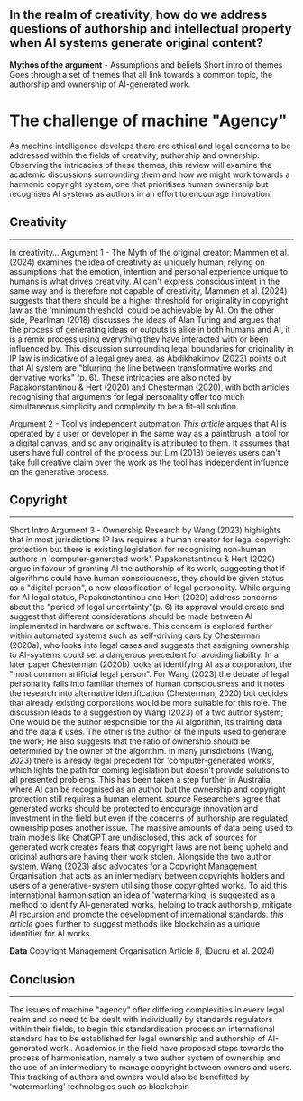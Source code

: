 ## **In the realm of creativity, how do we address questions of authorship and intellectual property when AI systems generate original content?**

**Mythos of the argument** - Assumptions and beliefs
Short intro of themes
Goes through a set of themes that all link towards a common topic, the authorship and ownership of AI-generated work.


# The challenge of machine "Agency"

As machine intelligence develops there are ethical and legal concerns to be addressed within the fields of creativity, authorship and ownership. Observing the intricacies of these themes, this review will examine the academic discussions surrounding them and how we might work towards a harmonic copyright system, one that prioritises human ownership but recognises AI systems as authors in an effort to encourage innovation.
## Creativity
---
In creativity… 
Argument 1 - The Myth of the original creator:
	Mammen et al. (2024) examines the idea of creativity as uniquely human, relying on assumptions that the emotion, intention and personal experience unique to humans is what drives creativity. AI can't express conscious intent in the same way and is therefore not capable of creativity, Mammen et al. (2024) suggests that there should be a higher threshold for originality in copyright law as the 'minimum threshold' could be achievable by AI. On the other side, Pearlman (2018) discusses the ideas of Alan Turing and argues that the process of generating ideas or outputs is alike in both humans and AI, it is a remix process using everything they have interacted with or been influenced by. This discussion surrounding legal boundaries for originality in IP law is indicative of a legal grey area, as Abdikhakimov (2023) points out that AI system are "blurring the line between transformative works and derivative works" (p. 6). These intricacies are also noted by Papakonstantinou & Hert (2020) and Chesterman (2020), with both articles recognising that arguments for legal personality offer too much simultaneous simplicity and complexity to be a fit-all solution. 
	
Argument 2 - Tool vs independent automation
	*This article* argues that AI is operated by a user or developer in the same way as a paintbrush, a tool for a digital canvas, and so any originality is attributed to them. 
	It assumes that users have full control of the process but Lim (2018) believes users can't take full creative claim over the work as the tool has independent influence on the generative process. 
## Copyright
---
Short Intro 
Argument 3 - Ownership
	Research by Wang (2023) highlights that in most jurisdictions IP law requires a human creator for legal copyright protection but there is existing legislation for recognising non-human authors in 'computer-generated work'. Papakonstantinou & Hert (2020) argue in favour of granting AI the authorship of its work, suggesting that if algorithms could have human consciousness, they should be given status as a "digital person", a new classification of legal personality. While arguing for AI legal status, Papakonstantinou and Hert (2020) address concerns about the "period of legal uncertainty"(p. 6) its approval would create and suggest that different considerations should be made between AI implemented in hardware or software. This concern is explored further within automated systems such as self-driving cars by Chesterman (2020a), who looks into legal cases and suggests that assigning ownership to AI-systems could set a dangerous precedent for avoiding liability. In a later paper Chesterman (2020b) looks at identifying AI as a corporation, the "most common artificial legal person". For Wang (2023) the debate of legal personality falls into familiar themes of human consciousness and it notes the research into alternative identification (Chesterman, 2020) but decides that already existing corporations would be more suitable for this role. The discussion leads to a suggestion by Wang (2023) of a two author system; One would be the author responsible for the AI algorithm, its training data and the data it uses. The other is the author of the inputs used to generate the work; He also suggests that the ratio of ownership should be determined by the owner of the algorithm. In many jurisdictions (Wang, 2023) there is already legal precedent for 'computer-generated works', which lights the path for coming legislation but doesn't provide solutions to all presented problems. This has been taken a step further in Australia, where AI can be recognised as an author but the ownership and copyright protection still requires a human element. *source*
	Researchers agree that generated works should be protected to encourage innovation and investment in the field but even if the concerns of authorship are regulated, ownership poses another issue. The massive amounts of data being used to train models like ChatGPT are undisclosed, this lack of sources for generated work creates fears that copyright laws are not being upheld and original authors are having their work stolen. Alongside the two author system, Wang (2023) also advocates for a Copyright Management Organisation that acts as an intermediary between copyrights holders and users of a generative-system utilising those copyrighted works. To aid this international harmonisation an idea of 'watermarking' is suggested as a method to identify AI-generated works, helping to track authorship, mitigate AI recursion and promote the development of international standards. *this article* goes further to suggest methods like blockchain as a unique identifier for AI works.


**Data**
Copyright Management Organisation
Article 8, (Ducru et al. 2024)
## Conclusion
---
The issues of machine "agency" offer differing complexities in every legal realm and so need to be dealt with individually by standards regulators within their fields, to begin this standardisation process an international standard has to be established for legal ownership and authorship of AI-generated work.. Academics in the field have proposed steps towards the process of harmonisation, namely a two author system of ownership and the use of an intermediary to manage copyright between owners and users. This tracking of authors and owners would also be benefitted by 'watermarking' technologies such as blockchain

